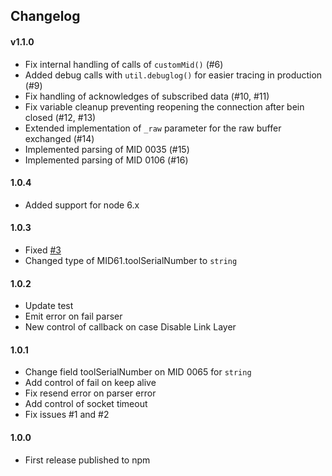 ## Changelog


#### v1.1.0
 - Fix internal handling of calls of `customMid()` (#6)
 - Added debug calls with `util.debuglog()` for easier tracing in production (#9)
 - Fix handling of acknowledges of subscribed data (#10, #11)
 - Fix variable cleanup preventing reopening the connection after bein closed (#12, #13)
 - Extended implementation of `_raw` parameter for the raw buffer exchanged (#14)
 - Implemented parsing of MID 0035 (#15)
 - Implemented parsing of MID 0106 (#16)


#### 1.0.4
 - Added support for node 6.x


#### 1.0.3

- Fixed [#3](https://github.com/netsmarttech/node-open-protocol/issues/3)
- Changed type of MID61.toolSerialNumber to `string`


#### 1.0.2

- Update test
- Emit error on fail parser
- New control of callback on case Disable Link Layer


#### 1.0.1

- Change field toolSerialNumber on MID 0065 for `string`
- Add control of fail on keep alive
- Fix resend error on parser error
- Add control of socket timeout
- Fix issues #1 and #2


#### 1.0.0

- First release published to npm
